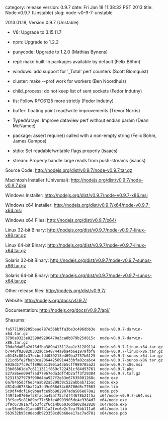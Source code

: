 category: release
version: 0.9.7
date: Fri Jan 18 11:38:32 PST 2013
title: Node v0.9.7 (Unstable)
slug: node-v0-9-7-unstable

2013.01.18, Version 0.9.7 (Unstable)

* V8: Upgrade to 3.15.11.7

* npm: Upgrade to 1.2.2

* punycode: Upgrade to 1.2.0 (Mathias Bynens)

* repl: make built-in packages available by default (Felix Böhm)

* windows: add support for '_Total' perf counters (Scott Blomquist)

* cluster: make --prof work for workers (Ben Noordhuis)

* child_process: do not keep list of sent sockets (Fedor Indutny)

* tls: Follow RFC6125 more strictly (Fedor Indutny)

* buffer: floating point read/write improvements (Trevor Norris)

* TypedArrays: Improve dataview perf without endian param (Dean McNamee)

* package: assert require() called with a non-empty string (Felix Böhm, James Campos)

* stdio: Set readable/writable flags properly (isaacs)

* stream: Properly handle large reads from push-streams (isaacs)


Source Code: http://nodejs.org/dist/v0.9.7/node-v0.9.7.tar.gz

Macintosh Installer (Universal): http://nodejs.org/dist/v0.9.7/node-v0.9.7.pkg

Windows Installer: http://nodejs.org/dist/v0.9.7/node-v0.9.7-x86.msi

Windows x64 Installer: http://nodejs.org/dist/v0.9.7/x64/node-v0.9.7-x64.msi

Windows x64 Files: http://nodejs.org/dist/v0.9.7/x64/

Linux 32-bit Binary: http://nodejs.org/dist/v0.9.7/node-v0.9.7-linux-x86.tar.gz

Linux 64-bit Binary: http://nodejs.org/dist/v0.9.7/node-v0.9.7-linux-x64.tar.gz

Solaris 32-bit Binary: http://nodejs.org/dist/v0.9.7/node-v0.9.7-sunos-x86.tar.gz

Solaris 64-bit Binary: http://nodejs.org/dist/v0.9.7/node-v0.9.7-sunos-x64.tar.gz

Other release files: http://nodejs.org/dist/v0.9.7/

Website: http://nodejs.org/docs/v0.9.7/

Documentation: http://nodejs.org/docs/v0.9.7/api/

Shasums:

```
fa5771999205beae787e56bbffa3be3c496dbb3e  node-v0.9.7-darwin-x64.tar.gz
3790a0323e82598d9286470a3ca8b079b25d815c  node-v0.9.7-darwin-x86.tar.gz
70da0da05a2d76dfba389b413112aa1c31289114  node-v0.9.7-linux-x64.tar.gz
b7448f020820302a6c648744a9ba4b6e1979fbf8  node-v0.9.7-linux-x86.tar.gz
a0148c804c37ecbcfd4039213e469ba2757b6125  node-v0.9.7-sunos-x64.tar.gz
121cd6fe2fbab0ca20644256914433bfa02ca6c4  node-v0.9.7-sunos-x86.tar.gz
8938d57fc9cff896bb13901a43b5cff989785a23  node-v0.9.7-x86.msi
23b86861de7c6111311f869c722431cf84d93761  node-v0.9.7.pkg
527a86ee094f7ed77967eda3dff4b2aff3f29384  node-v0.9.7.tar.gz
5231f327979f900d4ba927f2e63e67635001268c  node.exe
6a78465d3f6e34aab82a529839c522abbab715ac  node.exp
d814bd0733ba22a3cd9c086d34c68706d6c77663  node.lib
5c9df4dcf16c9baafce9b6982907ada586e878a2  node.pdb
f49f1e0706ef38facba45af75cfdf44678b21f5a  x64/node-v0.9.7-x64.msi
13f9ee5c81b89bf77c5bfe46993905de4e3384d7  x64/node.exe
3f9c67381a7f2b3fc2f6c14b66036dde02de2820  x64/node.exp
cac98eebe21aeb05741a2fec6e2c7eaf5bb111a6  x64/node.lib
563932b95c08ebdb923358cd8b68ee17ac7ad781  x64/node.pdb
```
